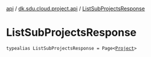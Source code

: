 [api](../index.md) / [dk.sdu.cloud.project.api](index.md) / [ListSubProjectsResponse](./-list-sub-projects-response.md)

# ListSubProjectsResponse

`typealias ListSubProjectsResponse = Page<`[`Project`](-project/index.md)`>`